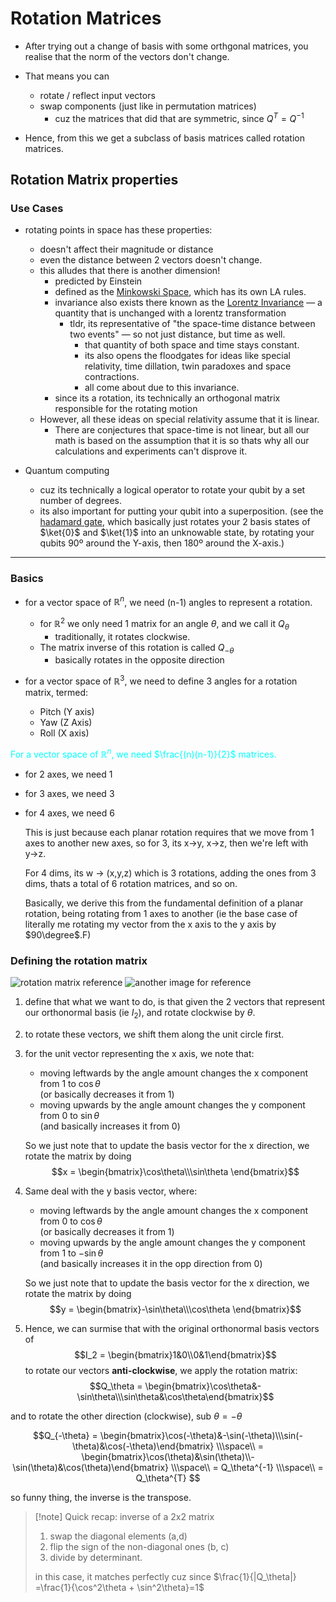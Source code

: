 # Rotation Matrices

- After trying out a change of basis with some orthgonal matrices, you realise that the norm of the vectors don't change.

- That means you can
  - rotate / reflect input vectors
  - swap components (just like in permutation matrices)
    - cuz the matrices that did that are symmetric, since $Q^T = Q^{-1}$

- Hence, from this we get a subclass of basis matrices called rotation matrices.

## Rotation Matrix properties

### Use Cases

- rotating points in space has these properties:
  - doesn't affect their magnitude or distance
  - even the distance between 2 vectors doesn't change.
  - this alludes that there is another dimension!
    - predicted by Einstein
    - defined as the [Minkowski Space](https://en.wikipedia.org/wiki/Minkowski_space), which has its own LA rules.
    - invariance also exists there known as the [Lorentz Invariance](https://physics.stackexchange.com/questions/110547/lorentz-invariance) &#8212; a quantity that is unchanged with a lorentz transformation
      - tldr, its representative of "the space-time distance between two events" &#8212; so not just distance, but time as well.
        - that quantity of both space and time stays constant.
        - its also opens the floodgates for ideas like special relativity, time dillation, twin paradoxes and space contractions.
        - all come about due to this invariance.
    - since its a rotation, its technically an orthogonal matrix responsible for the rotating motion
  - However, all these ideas on special relativity assume that it is linear.
    - There are conjectures that space-time is not linear, but all our math is based on the assumption that it is so thats why all our calculations and experiments can't disprove it.

- Quantum computing
  - cuz its technically a logical operator to rotate your qubit by a set number of degrees.
  - its also important for putting your qubit into a superposition. (see the [hadamard gate](https://www.quantum-inspire.com/kbase/hadamard/), which basically just rotates your 2 basis states of $\ket{0}$ and $\ket{1}$ into an unknowable state, by rotating your qubits 90º around the Y-axis, then 180º around the X-axis.)

---

### Basics

- for a vector space of $\mathbb{R}^{n}$, we need (n-1) angles to represent a rotation.
  - for $\mathbb{R}^{2}$ we only need 1 matrix for an angle $\theta$, and we call it $Q_{\theta}$
    - traditionally, it rotates clockwise.
  - The matrix inverse of this rotation is called $Q_{-\theta}$
    - basically rotates in the opposite direction

- for a vector space of $\mathbb{R}^{3}$, we need to define 3 angles for a rotation matrix, termed:
  - Pitch (Y axis)
  - Yaw (Z Axis)
  - Roll (X axis)

<span style="color:cyan">For a vector space of $\mathbb{R}^{n}$, we need $\frac{(n)(n-1)}{2}$ matrices.</span>

- for 2 axes, we need 1
- for 3 axes, we need 3
- for 4 axes, we need 6

  This is just because each planar rotation requires that we move from 1 axes to another new axes, so for 3, its x&#8594;y, x&#8594;z, then we're left with y&#8594;z.  
  
  For 4 dims, its w &#8594; (x,y,z) which is 3 rotations, adding the ones from 3 dims, thats a total of 6 rotation matrices, and so on.

  Basically, we derive this from the fundamental definition of a planar rotation, being rotating from 1 axes to another (ie the base case of literally me rotating my vector from the x axis to the y axis by $90\degree$.F)

### Defining the rotation matrix

![rotation matrix reference](https://i.sstatic.net/5vaf9.png)
![another image for reference](https://scipython.com/media/images/rotation-matrix-figure.width-700.png)

1. define that what we want to do, is that given the 2 vectors that represent our orthonormal basis (ie $I_2$), and rotate clockwise by $\theta$.
2. to rotate these vectors, we shift them along the unit circle first.
3. for the unit vector representing the x axis, we note that:

    - moving leftwards by the angle amount changes the x component from 1 to $\cos\theta$  
    (or basically decreases it from 1)
    - moving upwards by the angle amount changes the y component from 0 to $\sin\theta$  
    (and basically increases it from 0)
  
    So we just note that to update the basis vector for the x direction, we rotate the matrix by doing
    $$x = \begin{bmatrix}\cos\theta\\\sin\theta \end{bmatrix}$$

4. Same deal with the y basis vector, where:

    - moving leftwards by the angle amount changes the x component from 0 to $\cos\theta$  
    (or basically decreases it from 1)
    - moving upwards by the angle amount changes the y component from 1 to $- \sin\theta$  
    (and basically increases it in the opp direction from 0)
  
    So we just note that to update the basis vector for the x direction, we rotate the matrix by doing
    $$y = \begin{bmatrix}-\sin\theta\\\cos\theta \end{bmatrix}$$

5. Hence, we can surmise that with the original orthonormal basis vectors of
    $$I_2 = \begin{bmatrix}1&0\\0&1\end{bmatrix}$$
    to rotate our vectors **anti-clockwise**, we apply the rotation matrix:
    $$Q_\theta = \begin{bmatrix}\cos\theta&-\sin\theta\\\sin\theta&\cos\theta\end{bmatrix}$$

and to rotate the other direction (clockwise), sub $\theta = -\theta$

  $$Q_{-\theta} = \begin{bmatrix}\cos(-\theta)&-\sin(-\theta)\\\sin(-\theta)&\cos(-\theta)\end{bmatrix}
  \\\space\\
  = \begin{bmatrix}\cos(\theta)&\sin(\theta)\\-\sin(\theta)&\cos(\theta)\end{bmatrix}
  \\\space\\
  = Q_\theta^{-1}
  \\\space\\
  = Q_\theta^{T}
  $$

  so funny thing, the inverse is the transpose.

> [!note] Quick recap: inverse of a 2x2 matrix
>
> 1. swap the diagonal elements (a,d)
> 2. flip the sign of the non-diagonal ones (b, c)
> 3. divide by determinant.
>
> in this case, it matches perfectly cuz since $\frac{1}{|Q_\theta|} =\frac{1}{\cos^2\theta + \sin^2\theta}=1$
